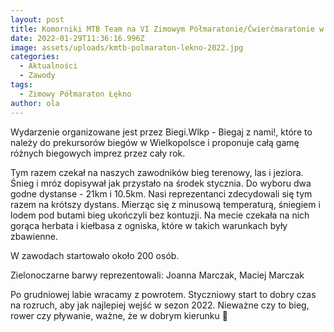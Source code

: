 ```yaml
---
layout: post
title: Komorniki MTB Team na VI Zimowym Półmaratonie/Ćwierćmaratonie w Łęknie
date: 2022-01-29T11:36:16.996Z
image: assets/uploads/kmtb-polmaraton-lekno-2022.jpg
categories:
  - Aktualności
  - Zawody
tags:
  - Zimowy Półmaraton Łękno
author: ola
---
```

Wydarzenie organizowane jest przez Biegi.Wlkp - Biegaj z nami!, które to należy do prekursorów biegów w Wielkopolsce i proponuje całą gamę różnych biegowych imprez przez cały rok.
<!--more-->

Tym razem czekał na naszych zawodników bieg terenowy, las i jeziora. Śnieg i mróz dopisywał jak przystało na środek stycznia. Do wyboru dwa godne dystanse -  21km i 10.5km. Nasi reprezentanci zdecydowali się tym razem na krótszy dystans. Mierząc się z minusową temperaturą, śniegiem i lodem pod butami bieg ukończyli bez kontuzji. Na mecie czekała na nich gorąca herbata i kiełbasa z ogniska, które w takich warunkach były zbawienne. 

W zawodach startowało około 200 osób. 

Zielonoczarne barwy reprezentowali: Joanna Marczak, Maciej Marczak 

Po grudniowej labie wracamy z powrotem. Styczniowy start to dobry czas na rozruch, aby jak najlepiej wejść w sezon 2022. Nieważne czy to bieg, rower czy  pływanie, ważne, że w dobrym kierunku 🙂
